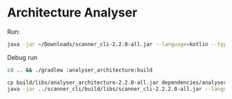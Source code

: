 # Architecture Analyser

Run:

```bash
java -jar ~/Downloads/scanner_cli-2.2.0-all.jar --language=kotlin --type=architecture --output=json --path=server 
```

Debug run

```bash
cd .. && ./gradlew :analyser_architecture:build
```


```bash
cp build/libs/analyser_architecture-2.2.0-all.jar dependencies/analysers
java -jar ../scanner_cli/build/libs/scanner_cli-2.2.2.0-all.jar --language=kotlin --type=architecture --output=json --path=/Users/phodal/test/Bilibili-Go-Backup/app 
```
